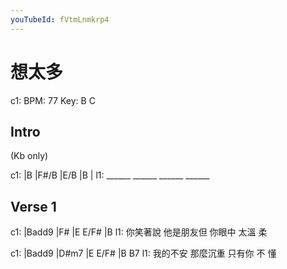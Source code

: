 ```yaml
---
youTubeId: fVtmLnmkrp4
---
```


# 想太多

c1: BPM: 77 Key: B C

## Intro

(Kb only)

c1: |B     |F#/B  |E/B   |B     |
l1:  ______ ______ ______ ______

## Verse 1

c1: |Badd9    |F#        |E      E/F#   |B
l1:  你笑著說  他是朋友但 你眼中  太溫   柔

c1: |Badd9    |D#m7       |E      E/F# |B    B7
l1:  我的不安  那麼沉重    只有你  不   懂
